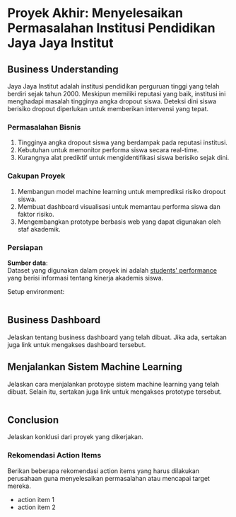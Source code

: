 # Proyek Akhir: Menyelesaikan Permasalahan Institusi Pendidikan Jaya Jaya Institut

## Business Understanding
Jaya Jaya Institut adalah institusi pendidikan perguruan tinggi yang telah berdiri sejak tahun 2000. Meskipun memiliki reputasi yang baik, institusi ini menghadapi masalah tingginya angka dropout siswa. Deteksi dini siswa berisiko dropout diperlukan untuk memberikan intervensi yang tepat.

### Permasalahan Bisnis
1. Tingginya angka dropout siswa yang berdampak pada reputasi institusi.
2. Kebutuhan untuk memonitor performa siswa secara real-time.
3. Kurangnya alat prediktif untuk mengidentifikasi siswa berisiko sejak dini.

### Cakupan Proyek
1. Membangun model machine learning untuk memprediksi risiko dropout siswa.
2. Membuat dashboard visualisasi untuk memantau performa siswa dan faktor risiko.
3. Mengembangkan prototype berbasis web yang dapat digunakan oleh staf akademik.

### Persiapan

**Sumber data**:  
Dataset yang digunakan dalam proyek ini adalah [students' performance](https://github.com/dicodingacademy/dicoding_dataset/blob/main/students_performance/data.csv) yang berisi informasi tentang kinerja akademis siswa.

Setup environment:
```

```

## Business Dashboard
Jelaskan tentang business dashboard yang telah dibuat. Jika ada, sertakan juga link untuk mengakses dashboard tersebut.

## Menjalankan Sistem Machine Learning
Jelaskan cara menjalankan protoype sistem machine learning yang telah dibuat. Selain itu, sertakan juga link untuk mengakses prototype tersebut.

```

```

## Conclusion
Jelaskan konklusi dari proyek yang dikerjakan.

### Rekomendasi Action Items
Berikan beberapa rekomendasi action items yang harus dilakukan perusahaan guna menyelesaikan permasalahan atau mencapai target mereka.
- action item 1
- action item 2
